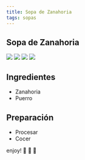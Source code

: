 ```yaml
---
title: Sopa de Zanahoria
tags: sopas
---
```

## Sopa de Zanahoria

<img class="image image--sm" src="https://raw.githubusercontent.com/dadapunk/recetas/master/assets/images/sopaZanahoria.jpg"/>
<img class="image image--sm" src="root/master/assets/images/sopaZanahoria.jpg"/>
<img class="image image--sm" src="/master/assets/images/sopaZanahoria.jpg"/>
<img class="image image--sm" src="master/assets/images/sopaZanahoria.jpg"/>



## Ingredientes
- Zanahoria
- Puerro
  
## Preparación
- Procesar
- Cocer

enjoy! :ghost: :ghost: :ghost:


<!--more-->

